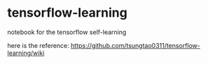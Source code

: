 # tensorflow-learning
notebook for the tensorflow self-learning

here is the reference:   https://github.com/tsungtao0311/tensorflow-learning/wiki
